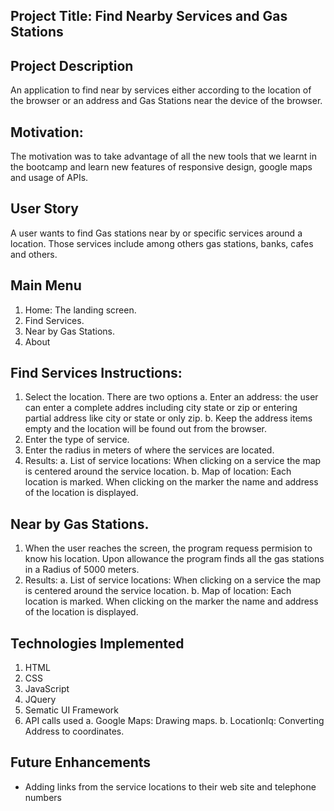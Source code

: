 ## Project Title: Find Nearby Services and Gas Stations

## Project Description
An application to find near by services either according to the location of the browser or an address and Gas Stations near the device of the browser.

## Motivation:
The motivation was to take advantage of all the new tools that we learnt in the bootcamp and learn new features of responsive design, google maps and usage of APIs.

## User Story
A user wants to find Gas stations near by or specific services around a location. Those services include among others gas stations, banks, cafes and others.

## Main Menu
1. Home: The landing screen.
2. Find Services.
3. Near by Gas Stations.
4. About

## Find Services Instructions:
1.	Select the location. There are two options
  a.	Enter an address: the user can enter a complete addres including city state or zip or entering partial address like city or state or only zip.
  b.	Keep the address items empty and the location will be found out from the browser.
2.	Enter the type of service.
3.	Enter the radius in meters of where the services are located.
4. Results:
  a. List of service locations: When clicking on a service the map is centered around the service location.
  b. Map of location: Each location is marked. When clicking on the marker the name and address of the location is displayed.

## Near by Gas Stations.
1. When the user reaches the screen, the program requess permision to know his location. Upon allowance the program finds all the gas stations in a Radius of 5000 meters.
2. Results:
  a. List of service locations: When clicking on a service the map is centered around the service location.
  b. Map of location: Each location is marked. When clicking on the marker the name and address of the location is displayed.


## Technologies Implemented
1. HTML
2. CSS
3. JavaScript
4. JQuery
5. Sematic UI Framework
6. API calls used
  a. Google Maps: Drawing maps.
  b. LocationIq: Converting Address to coordinates.


## Future Enhancements
* Adding links from the service locations to their web site and telephone numbers 

